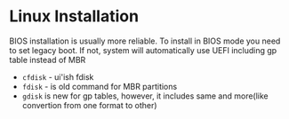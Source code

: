 # Linux Installation

BIOS installation is usually more reliable. To install in BIOS mode you need to set legacy boot.
If not, system will automatically use UEFI including gp table instead of MBR

* `cfdisk` - ui'ish fdisk
* `fdisk` - is old command for MBR partitions
* `gdisk` is new for gp tables, however, it includes same and more(like convertion from one format to other)




